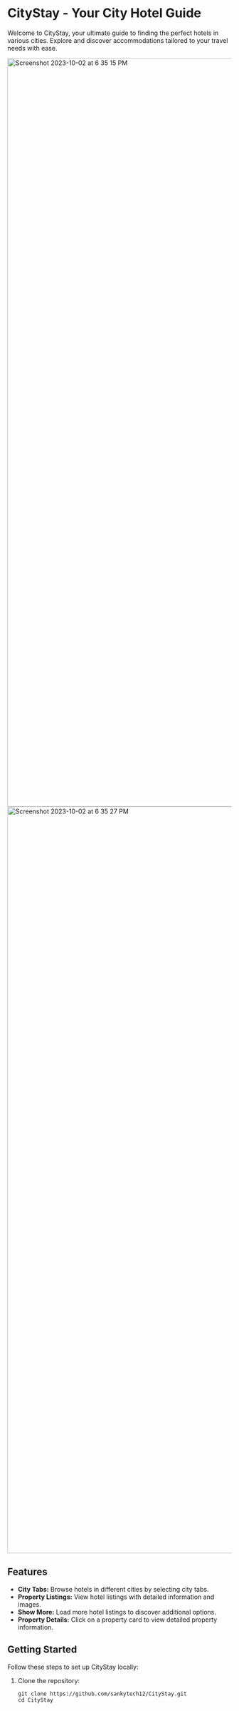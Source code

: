 # CityStay - Your City Hotel Guide

Welcome to CityStay, your ultimate guide to finding the perfect hotels in various cities. Explore and discover accommodations tailored to your travel needs with ease.


<img width="1677" alt="Screenshot 2023-10-02 at 6 35 15 PM" src="https://github.com/sankytech12/CityStay/assets/99071299/761d8396-3075-43b4-8d7e-d13082d00c8e">

<img width="1673" alt="Screenshot 2023-10-02 at 6 35 27 PM" src="https://github.com/sankytech12/CityStay/assets/99071299/51a18f31-e266-4395-b762-b9b0a8a4b0ec">

## Features

- **City Tabs:** Browse hotels in different cities by selecting city tabs.
- **Property Listings:** View hotel listings with detailed information and images.
- **Show More:** Load more hotel listings to discover additional options.
- **Property Details:** Click on a property card to view detailed property information.


## Getting Started

Follow these steps to set up CityStay locally:

1. Clone the repository:

   ```shell
   git clone https://github.com/sankytech12/CityStay.git
   cd CityStay

